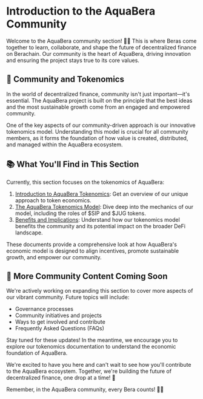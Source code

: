# Introduction to the AquaBera Community

Welcome to the AquaBera community section! 🐻💧 This is where Beras come together to learn, collaborate, and shape the future of decentralized finance on Berachain. Our community is the heart of AquaBera, driving innovation and ensuring the project stays true to its core values.

## 🌟 Community and Tokenomics

In the world of decentralized finance, community isn't just important—it's essential. The AquaBera project is built on the principle that the best ideas and the most sustainable growth come from an engaged and empowered community. 

One of the key aspects of our community-driven approach is our innovative tokenomics model. Understanding this model is crucial for all community members, as it forms the foundation of how value is created, distributed, and managed within the AquaBera ecosystem.

## 📚 What You'll Find in This Section

Currently, this section focuses on the tokenomics of AquaBera:

1. [Introduction to AquaBera Tokenomics](./tokenomics/introduction.md): Get an overview of our unique approach to token economics.
2. [The AquaBera Tokenomics Model](./tokenomics/aquabera-model.md): Dive deep into the mechanics of our model, including the roles of $SIP and $JUG tokens.
3. [Benefits and Implications](./tokenomics/benefits-and-implications.md): Understand how our tokenomics model benefits the community and its potential impact on the broader DeFi landscape.

These documents provide a comprehensive look at how AquaBera's economic model is designed to align incentives, promote sustainable growth, and empower our community.

## 🚧 More Community Content Coming Soon

We're actively working on expanding this section to cover more aspects of our vibrant community. Future topics will include:

- Governance processes
- Community initiatives and projects
- Ways to get involved and contribute
- Frequently Asked Questions (FAQs)

Stay tuned for these updates! In the meantime, we encourage you to explore our tokenomics documentation to understand the economic foundation of AquaBera.

We're excited to have you here and can't wait to see how you'll contribute to the AquaBera ecosystem. Together, we're building the future of decentralized finance, one drop at a time! 🌊

Remember, in the AquaBera community, every Bera counts! 🐻✨
